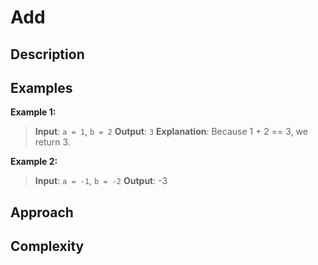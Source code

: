 # Add
## Description


## Examples
**Example 1:**
> **Input**: `a = 1`, `b = 2`
> **Output**: `3`
> **Explanation**: Because 1 + 2 == 3, we return 3.

**Example 2:**
> **Input**: `a = -1`, `b = -2`
> **Output**: -3

## Approach


## Complexity